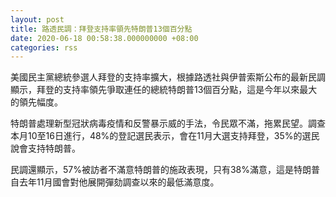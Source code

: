 ```yaml
---
layout: post
title: 路透民調：拜登支持率領先特朗普13個百分點
date: 2020-06-18 00:58:38.000000000 +08:00
categories: rss
---
```


美國民主黨總統參選人拜登的支持率擴大，根據路透社與伊普索斯公布的最新民調顯示，拜登的支持率領先爭取連任的總統特朗普13個百分點，這是今年以來最大的領先幅度。

特朗普處理新型冠狀病毒疫情和反警暴示威的手法，令民眾不滿，拖累民望。調查本月10至16日進行，48%的登記選民表示，會在11月大選支持拜登，35%的選民說會支持特朗普。

民調還顯示，57%被訪者不滿意特朗普的施政表現，只有38%滿意，這是特朗普自去年11月國會對他展開彈劾調查以來的最低滿意度。
